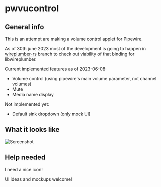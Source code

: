 # pwvucontrol

## General info

This is an attempt are making a volume control applet for Pipewire.

As of 30th june 2023 most of the development is going to happen in [wireplumber-rs](../../tree/wireplumber-rs) branch to check out viability of that binding for libwireplumber.

Current implemented features as of 2023-06-08:

- Volume control (using pipewire's main volume parameter, not channel volumes)
- Mute
- Media name display

Not implemented yet:

- Default sink dropdown (only mock UI)


## What it looks like

![Screenshot](../assets/screenshot.png)

## Help needed
I need a nice icon!

UI ideas and mockups welcome!
